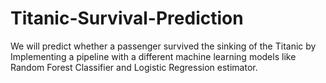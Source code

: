 # Titanic-Survival-Prediction
We will predict whether a passenger survived the sinking of the Titanic by Implementing a pipeline with a different machine learning models like Random Forest Classifier and Logistic Regression estimator.
